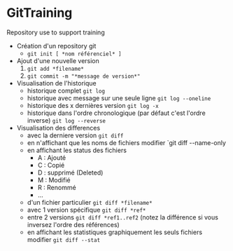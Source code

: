 # GitTraining
Repository use to support training

- Création d'un repository git
    - `git init [ *nom référenciel* ]`
- Ajout d'une nouvelle version
    1. `git add *filename*`
    2. `git commit -m "*message de version*"`
- Visualisation de l'historique
    - historique complet `git log`
    - historique avec message sur une seule ligne `git log --oneline`
    - historique des x dernières version `git log -x`
    - historique dans l'ordre chronologique (par défaut c'est l'ordre inverse) `git log --reverse`
- Visualisation des differences
    - avec la derniere version `git diff` 
    - en n'affichant que les noms de fichiers modifier `git diff --name-only
    - en affichant les status des fichiers 
        - A : Ajouté
        - C : Copié
        - D : supprimé (Deleted)
        - M : Modifié
        - R : Renommé
        - ...        
    - d'un fichier particulier `git diff *filename*`
    - avec 1 version spécifique `git diff *ref*`
    - entre 2 versions `git diff *ref1..ref2` (notez la différence si vous inversez l'ordre des références)
    - en affichant les statistiques graphiquement les seuls fichiers modifier `git diff --stat` 